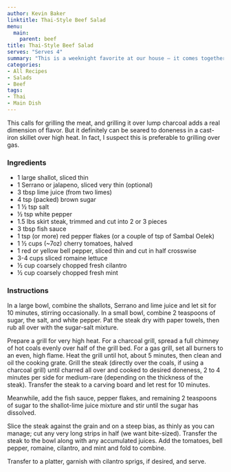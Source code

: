 ```yaml
---
author: Kevin Baker
linktitle: Thai-Style Beef Salad
menu:
  main:
    parent: beef
title: Thai-Style Beef Salad
serves: "Serves 4"
summary: "This is a weeknight favorite at our house — it comes together quickly, and has a deeply complex flavor. Loaded with all the vegetables you care to add, it’s bright, crunchy, spicy, meaty and amazing."
categories:
- All Recipes
- Salads
- Beef
tags:
- Thai
- Main Dish
---
```

This calls for grilling the meat, and grilling it over lump charcoal adds a real dimension of flavor. But it definitely can be seared to doneness in a cast-iron skillet over high heat. In fact, I suspect this is preferable to grilling over gas.

### Ingredients

<div class="ingredient-list">

* 1 large shallot, sliced thin  
* 1 Serrano or jalapeno, sliced very thin (optional)  
* 3 tbsp lime juice (from two limes)  
* 4 tsp (packed) brown sugar   
* 1 ½ tsp salt  
* ½ tsp white pepper  
* 1.5 lbs skirt steak, trimmed and cut into 2 or 3 pieces   
* 3 tbsp fish sauce  
* 1 tsp (or more) red pepper flakes (or a couple of tsp of Sambal Oelek)  
* 1 ½ cups (~7oz) cherry tomatoes, halved  
* 1 red or yellow bell pepper, sliced thin and cut in half crosswise  
* 3-4 cups sliced romaine lettuce  
* ½ cup coarsely chopped fresh cilantro  
* ½ cup coarsely chopped fresh mint  

</div>

### Instructions
In a large bowl, combine the shallots, Serrano and lime juice and let sit for 10 minutes, stirring occasionally. In a small bowl, combine 2 teaspoons of sugar, the salt, and white pepper. Pat the steak dry with paper towels, then rub all over with the sugar-salt mixture.

Prepare a grill for very high heat. For a charcoal grill, spread a full chimney of hot coals evenly over half of the grill bed. For a gas grill, set all burners to an even, high flame. Heat the grill until hot, about 5 minutes, then clean and oil the cooking grate. Grill the steak (directly over the coals, if using a charcoal grill) until charred all over and cooked to desired doneness, 2 to 4 minutes per side for medium-rare (depending on the thickness of the steak). Transfer the steak to a carving board and let rest for 10 minutes.

Meanwhile, add the fish sauce, pepper flakes, and remaining 2 teaspoons of sugar to the shallot-lime juice mixture and stir until the sugar has dissolved. 

Slice the steak against the grain and on a steep bias, as thinly as you can manage; cut any very long strips in half (we want bite-sized).  Transfer the steak to the bowl along with any accumulated juices. Add the tomatoes, bell pepper, romaine, cilantro, and mint and fold to combine. 

Transfer to a platter, garnish with cilantro sprigs, if desired, and serve.